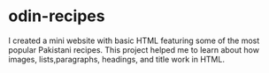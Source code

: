 # odin-recipes
I created a mini website with basic HTML featuring some of the most popular Pakistani recipes.
This project helped me to learn about how images, lists,paragraphs, headings, and title work in HTML.
